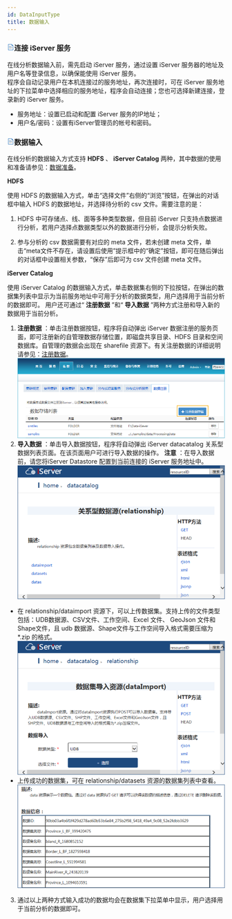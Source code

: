 ```yaml
---
id: DataInputType
title: 数据输入
---
```

### ![](../img/read.gif)连接 iServer 服务

在线分析数据输入前，需先启动 iServer 服务，通过设置 iServer 服务器的地址及用户名等登录信息，以确保能使用 iServer 服务。  
程序会自动记录用户在本机连接过的服务地址，再次连接时，可在 iServer
服务地址的下拉菜单中选择相应的服务地址，程序会自动连接；您也可选择新建连接，登录新的 iServer 服务。

  * 服务地址：设置已启动和配置 iServer 服务的IP地址；
  * 用户名/密码：设置有iServer管理员的帐号和密码。

### ![](../img/read.gif)数据输入

在线分析的数据输入方式支持 **HDFS** 、 **iServer Catalog** 两种，其中数据的使用和准备请参见：[数据准备](DataPreparation)。

**HDFS**

使用 HDFS 的数据输入方式，单击“选择文件”右侧的“浏览”按钮，在弹出的对话框中输入 HDFS 的数据地址，并选择待分析的 csv 文件。需要注意的是：

  1. HDFS 中可存储点、线、面等多种类型数据，但目前 iServer 只支持点数据进行分析，若用户选择点数据类型以外的数据进行分析，会提示分析失败。  

  2. 参与分析的 csv 数据需要有对应的 meta 文件，若未创建 meta 文件，单击“meta文件不存在，请设置后使用”提示框中的“确定”按钮，即可在随后弹出的对话框中设置相关参数，“保存”后即可为 csv 文件创建 meta 文件。

**iServer Catalog**

使用 iServer Catalog 的数据输入方式，单击数据集右侧的下拉按钮，在弹出的数据集列表中显示为当前服务地址中可用于分析的数据类型，用户选择用于当前分析的数据即可。 用户还可通过“
**注册数据** ”和“ **导入数据** ”两种方式注册和导入新的数据用于当前分析。

1. **注册数据** ：单击注册数据按钮，程序将自动弹出 iServer 数据注册的服务页面，即可注册新的自管理数据存储位置，即磁盘共享目录、HDFS 目录和空间数据库。自管理的数据会出现在 sharefile 资源下。有关注册数据的详细说明请参见：[注册数据](DataPreparation)。<br/>![](img/RegistrationDataURL.png)
2. **导入数据** ：单击导入数据按钮，程序将自动弹出 iServer datacatalog 关系型数据列表页面。在该页面用户可进行导入数据的操作。 **注意** ：在导入数据前，请您将iServer Datastore 配置到当前连接的 iServer 服务地址中。<br/>![](img/ImportData.png)
  * 在 relationship/dataimport 资源下，可以上传数据集。支持上传的文件类型包括：UDB数据源、CSV文件、工作空间、Excel 文件、 GeoJson 文件和Shape文件，且 udb 数据源、Shape文件与工作空间导入格式需要压缩为 *.zip 的格式。  <br/>![](img/ImportData2.png)
  * 上传成功的数据集，可在 relationship/datasets 资源的数据集列表中查看。  <br/>![](img/ImportDatalist.png)
3. 通过以上两种方式输入成功的数据均会在数据集下拉菜单中显示，用户选择用于当前分析的数据即可。